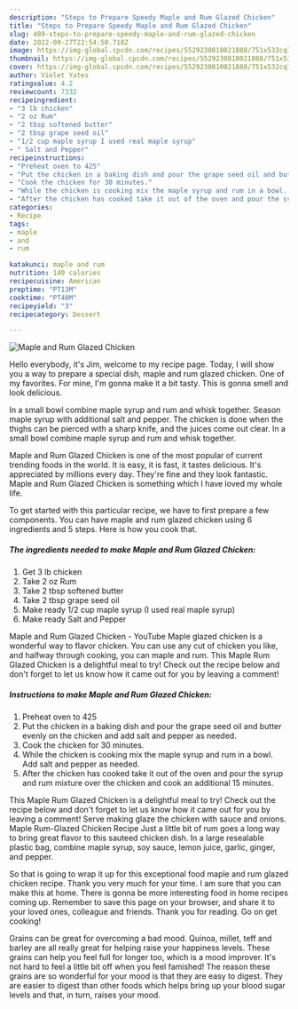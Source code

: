 ```yaml
---
description: "Steps to Prepare Speedy Maple and Rum Glazed Chicken"
title: "Steps to Prepare Speedy Maple and Rum Glazed Chicken"
slug: 489-steps-to-prepare-speedy-maple-and-rum-glazed-chicken
date: 2022-09-27T22:54:50.718Z
image: https://img-global.cpcdn.com/recipes/5529230810021888/751x532cq70/maple-and-rum-glazed-chicken-recipe-main-photo.jpg
thumbnail: https://img-global.cpcdn.com/recipes/5529230810021888/751x532cq70/maple-and-rum-glazed-chicken-recipe-main-photo.jpg
cover: https://img-global.cpcdn.com/recipes/5529230810021888/751x532cq70/maple-and-rum-glazed-chicken-recipe-main-photo.jpg
author: Violet Yates
ratingvalue: 4.2
reviewcount: 7332
recipeingredient:
- "3 lb chicken"
- "2 oz Rum"
- "2 tbsp softened butter"
- "2 tbsp grape seed oil"
- "1/2 cup maple syrup I used real maple syrup"
- " Salt and Pepper"
recipeinstructions:
- "Preheat oven to 425"
- "Put the chicken in a baking dish and pour the grape seed oil and butter evenly on the chicken and add salt and pepper as needed."
- "Cook the chicken for 30 minutes."
- "While the chicken is cooking mix the maple syrup and rum in a bowl. Add salt and pepper as needed."
- "After the chicken has cooked take it out of the oven and pour the syrup and rum mixture over the chicken and cook an additional 15 minutes."
categories:
- Recipe
tags:
- maple
- and
- rum

katakunci: maple and rum 
nutrition: 140 calories
recipecuisine: American
preptime: "PT13M"
cooktime: "PT40M"
recipeyield: "3"
recipecategory: Dessert

---
```



![Maple and Rum Glazed Chicken](https://img-global.cpcdn.com/recipes/5529230810021888/751x532cq70/maple-and-rum-glazed-chicken-recipe-main-photo.jpg)

Hello everybody, it's Jim, welcome to my recipe page. Today, I will show you a way to prepare a special dish, maple and rum glazed chicken. One of my favorites. For mine, I'm gonna make it a bit tasty. This is gonna smell and look delicious.

In a small bowl combine maple syrup and rum and whisk together. Season maple syrup with additional salt and pepper. The chicken is done when the thighs can be pierced with a sharp knife, and the juices come out clear. In a small bowl combine maple syrup and rum and whisk together.

Maple and Rum Glazed Chicken is one of the most popular of current trending foods in the world. It is easy, it is fast, it tastes delicious. It's appreciated by millions every day. They're fine and they look fantastic. Maple and Rum Glazed Chicken is something which I have loved my whole life.


To get started with this particular recipe, we have to first prepare a few components. You can have maple and rum glazed chicken using 6 ingredients and 5 steps. Here is how you cook that.

<!--inarticleads1-->

##### The ingredients needed to make Maple and Rum Glazed Chicken:

1. Get 3 lb chicken
1. Take 2 oz Rum
1. Take 2 tbsp softened butter
1. Take 2 tbsp grape seed oil
1. Make ready 1/2 cup maple syrup (I used real maple syrup)
1. Make ready  Salt and Pepper


Maple and Rum Glazed Chicken - YouTube Maple glazed chicken is a wonderful way to flavor chicken. You can use any cut of chicken you like, and halfway through cooking, you can maple and rum. This Maple Rum Glazed Chicken is a delightful meal to try! Check out the recipe below and don&#39;t forget to let us know how it came out for you by leaving a comment! 

<!--inarticleads2-->

##### Instructions to make Maple and Rum Glazed Chicken:

1. Preheat oven to 425
1. Put the chicken in a baking dish and pour the grape seed oil and butter evenly on the chicken and add salt and pepper as needed.
1. Cook the chicken for 30 minutes.
1. While the chicken is cooking mix the maple syrup and rum in a bowl. Add salt and pepper as needed.
1. After the chicken has cooked take it out of the oven and pour the syrup and rum mixture over the chicken and cook an additional 15 minutes.


This Maple Rum Glazed Chicken is a delightful meal to try! Check out the recipe below and don&#39;t forget to let us know how it came out for you by leaving a comment! Serve making glaze the chicken with sauce and onions. Maple Rum-Glazed Chicken Recipe Just a little bit of rum goes a long way to bring great flavor to this sauteed chicken dish. In a large resealable plastic bag, combine maple syrup, soy sauce, lemon juice, garlic, ginger, and pepper. 

So that is going to wrap it up for this exceptional food maple and rum glazed chicken recipe. Thank you very much for your time. I am sure that you can make this at home. There is gonna be more interesting food in home recipes coming up. Remember to save this page on your browser, and share it to your loved ones, colleague and friends. Thank you for reading. Go on get cooking!

Grains can be great for overcoming a bad mood. Quinoa, millet, teff and barley are all really great for helping raise your happiness levels. These grains can help you feel full for longer too, which is a mood improver. It's not hard to feel a little bit off when you feel famished! The reason these grains are so wonderful for your mood is that they are easy to digest. They are easier to digest than other foods which helps bring up your blood sugar levels and that, in turn, raises your mood.
